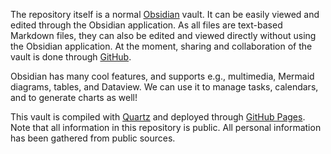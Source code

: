 The repository itself is a normal [Obsidian](https://obsidian.md) vault. It can be easily viewed and edited through the Obsidian application. As all files are text-based Markdown files, they can also be edited and viewed directly without using the Obsidian application.
At the moment, sharing and collaboration of the vault is done through [GitHub](https://github.com/Humane-AI-RUG/humane-ai-rug.github.io).

Obsidian has many cool features, and supports e.g., multimedia, Mermaid diagrams, tables, and Dataview. We can use it to manage tasks, calendars, and to generate charts as well!

This vault is compiled with [Quartz](https://github.com/jackyzha0/quartz) and deployed through [GitHub Pages](https://pages.github.com). Note that all information in this repository is public. All personal information has been gathered from public sources.